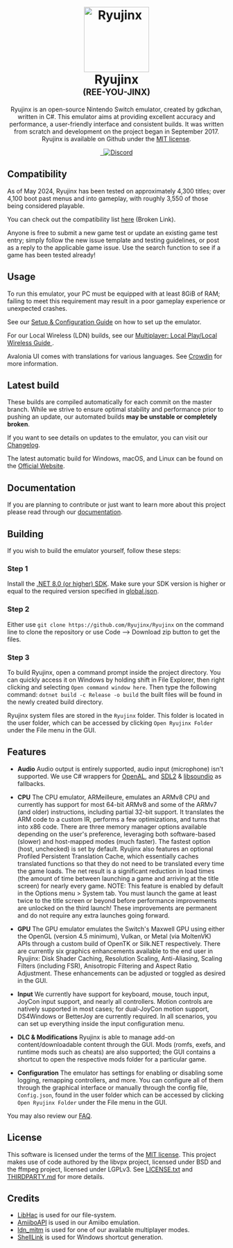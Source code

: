 <h1 align="center">
  <br>
  <a href="https://ryujinx.org/"><img src="https://raw.githubusercontent.com/RavenStryker/EmulationSwRyu/master/distribution/misc/Logo.svg" alt="Ryujinx" width="150"></a>
  <br>
  <b>Ryujinx</b>
  <br>
  <sub><sup><b>(REE-YOU-JINX)</b></sup></sub>
  <br>
</h1>

<p align="center">
  Ryujinx is an open-source Nintendo Switch emulator, created by gdkchan, written in C#.
  This emulator aims at providing excellent accuracy and performance, a user-friendly interface and consistent builds.
  It was written from scratch and development on the project began in September 2017.
  Ryujinx is available on Github under the <a href="https://github.com/RavenStryker/EmulationSwRyu/blob/master/LICENSE.txt" target="_blank">MIT license</a>.
  <br />
</p>

<p align="center">
    <a href="https://github.com/RavenStryker/EmulationSwRyu/actions/workflows/release.yml">
        <img src="https://github.com/RavenStryker/EmulationSwRyu/actions/workflows/release.yml/badge.svg"
            alt="">
    </a>
    <a href="https://crwd.in/ryujinx">
        <img src="https://badges.crowdin.net/ryujinx/localized.svg"
            alt="">
    </a>
    <a href="https://discord.com/invite/VkQYXAZ">
        <img src="https://img.shields.io/discord/410208534861447168?color=5865F2&label=Ryujinx&logo=discord&logoColor=white"
            alt="Discord">
    </a>
</p>

## Compatibility

As of May 2024, Ryujinx has been tested on approximately 4,300 titles;
over 4,100 boot past menus and into gameplay, with roughly 3,550 of those being considered playable.

You can check out the compatibility list [here](https://github.com/Ryujinx/Ryujinx-Games-List/issues) (Broken Link).

Anyone is free to submit a new game test or update an existing game test entry;
simply follow the new issue template and testing guidelines, or post as a reply to the applicable game issue.
Use the search function to see if a game has been tested already!

## Usage

To run this emulator, your PC must be equipped with at least 8GiB of RAM;
failing to meet this requirement may result in a poor gameplay experience or unexpected crashes.

See our [Setup & Configuration Guide](https://github.com/RavenStryker/EmulationSwRyu/wiki/Ryujinx-Setup-&-Configuration-Guide) on how to set up the emulator.

For our Local Wireless (LDN) builds, see our [Multiplayer: Local Play/Local Wireless Guide
](https://github.com/RavenStryker/EmulationSwRyu/wiki/Multiplayer-(LDN-Local-Wireless)-Guide).

Avalonia UI comes with translations for various languages. See [Crowdin](https://crwd.in/ryujinx) for more information.

## Latest build

These builds are compiled automatically for each commit on the master branch.
While we strive to ensure optimal stability and performance prior to pushing an update, our automated builds **may be unstable or completely broken**.

If you want to see details on updates to the emulator, you can visit our [Changelog](https://github.com/RavenStryker/EmulationSwRyu/wiki/Changelog).

The latest automatic build for Windows, macOS, and Linux can be found on the [Official Website](https://ryujinx.org/download).

## Documentation

If you are planning to contribute or just want to learn more about this project please read through our [documentation](docs/README.md).

## Building

If you wish to build the emulator yourself, follow these steps:

### Step 1

Install the [.NET 8.0 (or higher) SDK](https://dotnet.microsoft.com/download/dotnet/8.0).
Make sure your SDK version is higher or equal to the required version specified in [global.json](global.json). 

### Step 2

Either use `git clone https://github.com/Ryujinx/Ryujinx` on the command line to clone the repository or use Code --> Download zip button to get the files.

### Step 3

To build Ryujinx, open a command prompt inside the project directory.
You can quickly access it on Windows by holding shift in File Explorer, then right clicking and selecting `Open command window here`.
Then type the following command: `dotnet build -c Release -o build`
the built files will be found in the newly created build directory.

Ryujinx system files are stored in the `Ryujinx` folder.
This folder is located in the user folder, which can be accessed by clicking `Open Ryujinx Folder` under the File menu in the GUI.

## Features

- **Audio**
  Audio output is entirely supported, audio input (microphone) isn't supported.
  We use C# wrappers for [OpenAL](https://openal-soft.org/), and [SDL2](https://www.libsdl.org/) & [libsoundio](http://libsound.io/) as fallbacks.

- **CPU**
  The CPU emulator, ARMeilleure, emulates an ARMv8 CPU and currently has support for most 64-bit ARMv8 and some of the ARMv7 (and older) instructions, including partial 32-bit support.
  It translates the ARM code to a custom IR, performs a few optimizations, and turns that into x86 code.
  There are three memory manager options available depending on the user's preference, leveraging both software-based (slower) and host-mapped modes (much faster).
  The fastest option (host, unchecked) is set by default.
  Ryujinx also features an optional Profiled Persistent Translation Cache, which essentially caches translated functions so that they do not need to be translated every time the game loads. 
  The net result is a significant reduction in load times (the amount of time between launching a game and arriving at the title screen) for nearly every game.
  NOTE: This feature is enabled by default in the Options menu > System tab.
  You must launch the game at least twice to the title screen or beyond before performance improvements are unlocked on the third launch!
  These improvements are permanent and do not require any extra launches going forward.

- **GPU**
  The GPU emulator emulates the Switch's Maxwell GPU using either the OpenGL (version 4.5 minimum), Vulkan, or Metal (via MoltenVK) APIs through a custom build of OpenTK or Silk.NET respectively.
  There are currently six graphics enhancements available to the end user in Ryujinx: Disk Shader Caching, Resolution Scaling, Anti-Aliasing, Scaling Filters (including FSR), Anisotropic Filtering and Aspect Ratio Adjustment.
  These enhancements can be adjusted or toggled as desired in the GUI.

- **Input**
  We currently have support for keyboard, mouse, touch input, JoyCon input support, and nearly all controllers.
  Motion controls are natively supported in most cases; for dual-JoyCon motion support, DS4Windows or BetterJoy are currently required.
  In all scenarios, you can set up everything inside the input configuration menu.

- **DLC & Modifications**
  Ryujinx is able to manage add-on content/downloadable content through the GUI.
  Mods (romfs, exefs, and runtime mods such as cheats) are also supported;
  the GUI contains a shortcut to open the respective mods folder for a particular game.

- **Configuration**
  The emulator has settings for enabling or disabling some logging, remapping controllers, and more.
  You can configure all of them through the graphical interface or manually through the config file, `Config.json`, found in the user folder which can be accessed by clicking `Open Ryujinx Folder` under the File menu in the GUI.

You may also review our [FAQ](https://github.com/RavenStryker/EmulationSwRyu/wiki/Frequently-Asked-Questions).

## License
This software is licensed under the terms of the [MIT license](LICENSE.txt).
This project makes use of code authored by the libvpx project, licensed under BSD and the ffmpeg project, licensed under LGPLv3.
See [LICENSE.txt](LICENSE.txt) and [THIRDPARTY.md](distribution/legal/THIRDPARTY.md) for more details.

## Credits

- [LibHac](https://github.com/Thealexbarney/LibHac) is used for our file-system.
- [AmiiboAPI](https://www.amiiboapi.com) is used in our Amiibo emulation.
- [ldn_mitm](https://github.com/spacemeowx2/ldn_mitm) is used for one of our available multiplayer modes.
- [ShellLink](https://github.com/securifybv/ShellLink) is used for Windows shortcut generation.

